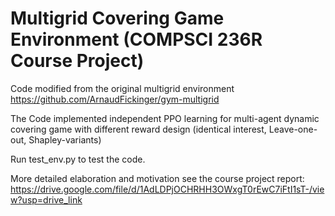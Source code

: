 # Multigrid Covering Game Environment (COMPSCI 236R Course Project)

Code modified from the original multigrid environment https://github.com/ArnaudFickinger/gym-multigrid

The Code implemented independent PPO learning for multi-agent dynamic covering game with different reward design (identical interest, Leave-one-out, Shapley-variants)

Run test_env.py to test the code.

More detailed elaboration and motivation see the course project report: https://drive.google.com/file/d/1AdLDPjOCHRHH3OWxgT0rEwC7iFtI1sT-/view?usp=drive_link
